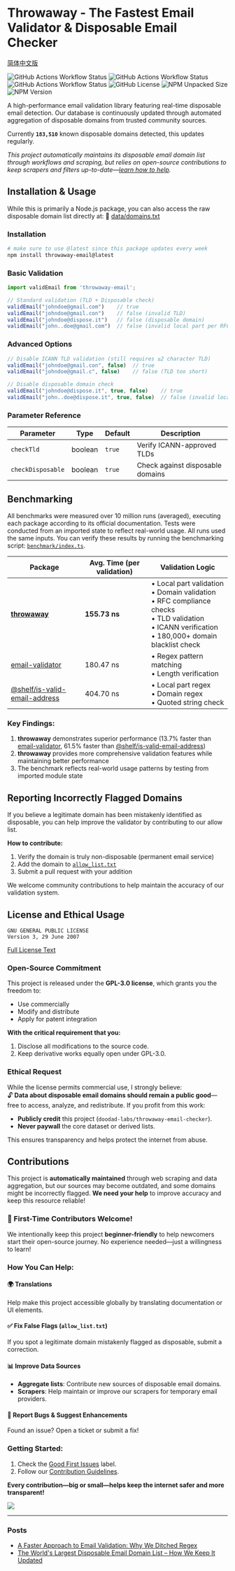 # Throwaway - The Fastest Email Validator & Disposable Email Checker

[简体中文版](translations/README.zh-CN.m)

![GitHub Actions Workflow Status](https://img.shields.io/github/actions/workflow/status/doodad-labs/throwaway-email-checker/scrape-domains.yml?style=flat-square&label=Domain%20Scraping)
![GitHub Actions Workflow Status](https://img.shields.io/github/actions/workflow/status/doodad-labs/throwaway-email-checker/fetch-domains.yml?style=flat-square&label=Domain%20Fetch)
![GitHub Actions Workflow Status](https://img.shields.io/github/actions/workflow/status/doodad-labs/throwaway-email-checker/fetch-tlds.yml?style=flat-square&label=TLDs%20Fetch)
![GitHub License](https://img.shields.io/github/license/doodad-labs/throwaway-email-checker?style=flat-square)
![NPM Unpacked Size](https://img.shields.io/npm/unpacked-size/throwaway-email?style=flat-square)
![NPM Version](https://img.shields.io/npm/v/throwaway-email?style=flat-square)

A high-performance email validation library featuring real-time disposable email detection. Our database is continuously updated through automated aggregation of disposable domains from trusted community sources.

<!-- disposable database size: the number between the backticks on the next line will be automatically updated -->
Currently **`183,510`** known disposable domains detected, this updates regularly.

*This project automatically maintains its disposable email domain list through workflows and scraping, but relies on open-source contributions to keep scrapers and filters up-to-date—[learn how to help](#contributions).*

## Installation & Usage

While this is primarily a Node.js package, you can also access the raw disposable domain list directly at: 📁 [data/domains.txt](https://raw.githubusercontent.com/doodad-labs/throwaway-email-checker/refs/heads/main/data/domains.txt)

### Installation
```bash
# make sure to use @latest since this package updates every week
npm install throwaway-email@latest
```

### Basic Validation
```ts
import validEmail from 'throwaway-email';

// Standard validation (TLD + Disposable check)
validEmail("johndoe@gmail.com")    // true
validEmail("johndoe@gmail.con")    // false (invalid TLD)
validEmail("johndoe@dispose.it")   // false (disposable domain)
validEmail("john..doe@gmail.com")  // false (invalid local part per RFC 5322)
```

### Advanced Options
```ts
// Disable ICANN TLD validation (still requires ≥2 character TLD)
validEmail("johndoe@gmail.con", false)  // true
validEmail("johndoe@gmail.c", false)    // false (TLD too short)

// Disable disposable domain check
validEmail("johndoe@dispose.it", true, false)    // true
validEmail("john..doe@dispose.it", true, false)  // false (invalid local part)
```

### Parameter Reference
| Parameter | Type | Default | Description |
|-----------|------|---------|-------------|
| `checkTld` | boolean | `true` | Verify ICANN-approved TLDs |
| `checkDisposable` | boolean | `true` | Check against disposable domains |

## Benchmarking

All benchmarks were measured over 10 million runs (averaged), executing each package according to its official documentation. Tests were conducted from an imported state to reflect real-world usage. All runs used the same inputs. You can verify these results by running the benchmarking script: [`benchmark/index.ts`](https://github.com/doodad-labs/throwaway-email-checker/blob/main/benchmark/index.ts).

| Package | Avg. Time (per validation) | Validation Logic |
|---------|----------------------------|------------------|
| **[throwaway](https://github.com/doodad-labs/throwaway-email-checker)** | **155.73 ns** | • Local part validation<br>• Domain validation<br>• RFC compliance checks<br>• TLD validation<br>• ICANN verification<br>• 180,000+ domain blacklist check |
| [email-validator](https://npmjs.com/email-validator) | 180.47 ns | • Regex pattern matching<br>• Length verification |
| [@shelf/is-valid-email-address](https://npmjs.com/@shelf/is-valid-email-address) | 404.70 ns | • Local part regex<br>• Domain regex<br>• Quoted string check |

### Key Findings:
1. **throwaway** demonstrates superior performance (13.7% faster than [email-validator](https://npmjs.com/email-validator), 61.5% faster than [@shelf/is-valid-email-address](https://npmjs.com/@shelf/is-valid-email-address))
2. **throwaway** provides more comprehensive validation features while maintaining better performance
3. The benchmark reflects real-world usage patterns by testing from imported module state

## Reporting Incorrectly Flagged Domains

If you believe a legitimate domain has been mistakenly identified as disposable, you can help improve the validator by contributing to our allow list.

**How to contribute:**
1. Verify the domain is truly non-disposable (permanent email service)
2. Add the domain to [`allow_list.txt`](./data/allow_list.txt)
3. Submit a pull request with your addition

We welcome community contributions to help maintain the accuracy of our validation system.


## License and Ethical Usage

```
GNU GENERAL PUBLIC LICENSE
Version 3, 29 June 2007
```  
[Full License Text](https://github.com/doodad-labs/throwaway-email-checker/blob/main/LICENSE)

### Open-Source Commitment
This project is released under the **GPL-3.0 license**, which grants you the freedom to:
- Use commercially  
- Modify and distribute  
- Apply for patent integration  

**With the critical requirement that you:**  
1. Disclose all modifications to the source code.  
2. Keep derivative works equally open under GPL-3.0.  

### Ethical Request
While the license permits commercial use, I strongly believe:  
🔓 **Data about disposable email domains should remain a public good**—free to access, analyze, and redistribute. If you profit from this work:  
- **Publicly credit** this project (`doodad-labs/throwaway-email-checker`).  
- **Never paywall** the core dataset or derived lists.  

This ensures transparency and helps protect the internet from abuse.  

## Contributions  

This project is **automatically maintained** through web scraping and data aggregation, but our sources may become outdated, and some domains might be incorrectly flagged. **We need your help** to improve accuracy and keep this resource reliable!  

### 🚀 First-Time Contributors Welcome!  
We intentionally keep this project **beginner-friendly** to help newcomers start their open-source journey. No experience needed—just a willingness to learn!  

### How You Can Help:  

#### 🌍 **Translations**  
Help make this project accessible globally by translating documentation or UI elements.  

#### ✅ **Fix False Flags** (`allow_list.txt`)  
If you spot a legitimate domain mistakenly flagged as disposable, submit a correction.  

#### 📊 **Improve Data Sources**  
- **Aggregate lists**: Contribute new sources of disposable email domains.  
- **Scrapers**: Help maintain or improve our scrapers for temporary email providers.  

#### 🐛 **Report Bugs & Suggest Enhancements**  
Found an issue? Open a ticket or submit a fix!  

### Getting Started:  
1. Check the [Good First Issues](https://github.com/doodad-labs/throwaway-email-checker/contribute) label.  
2. Follow our [Contribution Guidelines](CONTRIBUTING.md).  

**Every contribution—big or small—helps keep the internet safer and more transparent!**  


![](https://contrib.nn.ci/api?repo=doodad-labs/throwaway-email-checker)

---

### Posts

- [A Faster Approach to Email Validation: Why We Ditched Regex](https://dev.to/notreeceharris/a-faster-approach-to-email-validation-why-we-ditched-regex-14al)
- [The World's Largest Disposable Email Domain List – How We Keep It Updated](https://dev.to/notreeceharris/the-worlds-largest-disposable-email-domain-list-how-we-keep-it-updated-pd7)
